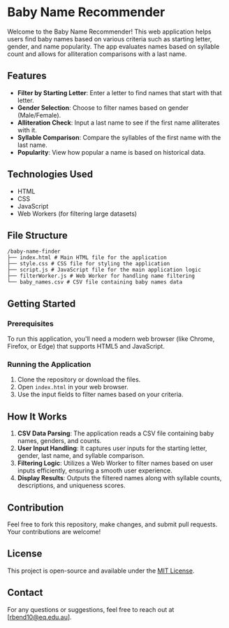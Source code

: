 # Baby Name Recommender

Welcome to the Baby Name Recommender! This web application helps users find baby names based on various criteria such as starting letter, gender, and name popularity. The app evaluates names based on syllable count and allows for alliteration comparisons with a last name.

## Features

- **Filter by Starting Letter**: Enter a letter to find names that start with that letter.
- **Gender Selection**: Choose to filter names based on gender (Male/Female).
- **Alliteration Check**: Input a last name to see if the first name alliterates with it.
- **Syllable Comparison**: Compare the syllables of the first name with the last name.
- **Popularity**: View how popular a name is based on historical data.

## Technologies Used

- HTML
- CSS
- JavaScript
- Web Workers (for filtering large datasets)

## File Structure

``` File Structure
/baby-name-finder
├── index.html # Main HTML file for the application
├── style.css # CSS file for styling the application
├── script.js # JavaScript file for the main application logic
├── filterWorker.js # Web Worker for handling name filtering
└── baby_names.csv # CSV file containing baby names data
```
## Getting Started

### Prerequisites

To run this application, you'll need a modern web browser (like Chrome, Firefox, or Edge) that supports HTML5 and JavaScript.

### Running the Application

1. Clone the repository or download the files.
2. Open `index.html` in your web browser. 
3. Use the input fields to filter names based on your criteria.

## How It Works

1. **CSV Data Parsing**: The application reads a CSV file containing baby names, genders, and counts.
2. **User Input Handling**: It captures user inputs for the starting letter, gender, last name, and syllable comparison.
3. **Filtering Logic**: Utilizes a Web Worker to filter names based on user inputs efficiently, ensuring a smooth user experience.
4. **Display Results**: Outputs the filtered names along with syllable counts, descriptions, and uniqueness scores.

## Contribution

Feel free to fork this repository, make changes, and submit pull requests. Your contributions are welcome!

## License

This project is open-source and available under the [MIT License](LICENSE).

## Contact

For any questions or suggestions, feel free to reach out at [rbend10@eq.edu.au].
